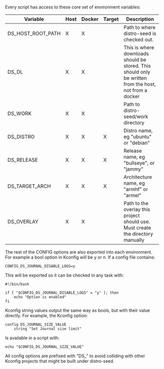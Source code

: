 Every script has access to these core set of environment variables:

| Variable | Host | Docker | Target | Description |
| - | - | - | - | - |
| DS_HOST_ROOT_PATH | X | X |   | Path to where distro-seed is checked out. |
| DS_DL             | X | X |   | This is where downloads should be stored. This should only be written from the host, not from a docker |
| DS_WORK           | X | X |   | Path to distro-seed/work directory |
| DS_DISTRO         | X | X | X | Distro name, eg "ubuntu" or "debian" |
| DS_RELEASE        | X | X | X | Release name, eg "bullseye", or "jammy" |
| DS_TARGET_ARCH    | X | X | X | Architecture name, eg "armhf" or "armel" |
| DS_OVERLAY        | X | X |   | Path to the overlay this project should use. Must create the directory manually |

The rest of the CONFIG options are also exported into each environment. For example a bool option in Kconfig will be y or n.  If a config file contains:
```
CONFIG_DS_JOURNAL_DISABLE_LOGS=y
```
This will be exported so it can be checked in any task with:
```
#!/bin/bash

if [ "$CONFIG_DS_JOURNAL_DISABLE_LOGS" = "y" ]; then
    echo "Option is enabled"
fi
```
Kconfig string values output the same way as bools, but with their value directly.
For example, the Kconfig option:
```
config DS_JOURNAL_SIZE_VALUE
	string "Set Journal size limit"
```
Is available in a script with:
```
echo "$CONFIG_DS_JOURNAL_SIZE_VALUE"
```

All config options are prefixed with "DS_" to avoid colliding with other Kconfig projects that might be built under distro-seed.
